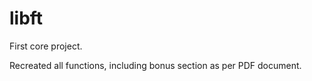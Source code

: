 # libft

First core project. 

Recreated all functions, including bonus section as per PDF document. 
